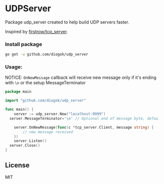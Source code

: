# UDPServer

Package udp_server created to help build UDP servers faster.

Inspired by [firstrow/tcp_server](https://github.com/firstrow/tcp_server).

### Install package

``` bash
go get -u github.com/diogok/udp_server
```

### Usage:

NOTICE: `OnNewMessage` callback will receive new message only if it's ending with `\n` or the setup MessageTerminator

``` go
package main

import "github.com/diogok/udp_server"

func main() {
	server := udp_server.New("localhost:9999")
  server.MessageTerminator='\n' // Optional end of message byte, default to newline.

	server.OnNewMessage(func(c *tcp_server.Client, message string) {
		// new message received
	})
	server.Listen()
  server.Close()
}
```

## License

MIT


